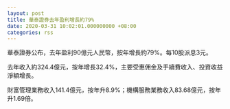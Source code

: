 ```yaml
---
layout: post
title: 華泰證券去年盈利增長約79%
date: 2020-03-31 10:02:01.000000000 +08:00
categories: rss
---
```


華泰證券公布，去年盈利90億元人民幣，按年增長約79%。每10股派息3元。

去年收入約324.4億元，按年增長32.4%，主要受惠佣金及手續費收入、投資收益淨額增長。

財富管理業務收入141.4億元，按年升8.9%；機構服務業務收入83.68億元，按年升1.69倍。
